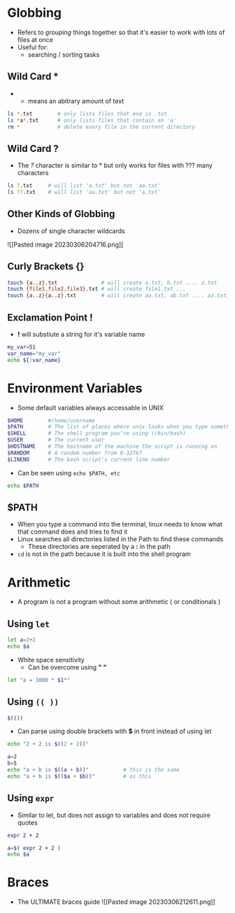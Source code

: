 # Globbing
- Refers to *grouping* things together so that it's easier to work with lots of files at once
- Useful for:
	- searching / sorting tasks

## Wild Card *

- * means an abitrary amount of text

```bash
ls *.txt        # only lists files that end in .txt
ls *a*.txt      # only lists files that contain an 'a'
rm *            # delete every file in the current directory
```

## Wild Card ?

- The *?* character is similar to * but only works for files with ??? many characters

```bash
ls ?.txt     # will list 'a.txt' but not 'aa.txt'
ls ??.txt    # will list 'aa.txt' but not 'a.txt'
```

## Other Kinds of Globbing
- Dozens of single character wildcards

![[Pasted image 20230306204716.png]]

## Curly Brackets {}

```bash
touch {a..z}.txt              # will create a.txt, b.txt .... z.txt
touch {file1,file2,file3}.txt # will create file1.txt ...
touch {a..z}{a..z}.txt        # will create aa.txt, ab.txt .... az.txt, zz.txt ....
```

## Exclamation Point !
- **!** will substiute a string for it's variable name

```bash
my_var=51 
var_name="my_var" 
echo ${!var_name}
```

# Environment Variables

- Some default variables always accessable in UNIX

```bash
$HOME        #/home/username
$PATH        # The list of places where unix looks when you type something
$SHELL       # The shell program you're using (/bin/bash)
$USER        # The current user
$HOSTNAME    # The hostname of the machine the script is running on 
$RANDOM      # A random number from 0-32767
$LINENO      # The bash script's current line number
```

- Can be seen using `echo $PATH, etc`

```bash
echo $PATH
```

## $PATH

- When you type a command into the terminal, linux needs to know what that command does and tries to find it
- Linux searches all directories listed in the Path to find these commands
	- These directories are seperated by a **:** in the path
- `cd` is not in the path because it is built into the shell program


# Arithmetic

- A program is not a program without some arithmetic ( or conditionals )

## Using `let`

```bash
let a=2+2
echo $a
```

- White space sensitivity
	- Can be overcome using **" "**

```bash
let "a = 1000 * $1*"
```

## Using ``(( ))``

```bash
$(())
```

- Can parse using double brackets with **$** in front instead of using let

```bash
echo "2 + 2 is $((2 + 2))"

a=2
b=5
echo "a + b is $((a + b))"           # this is the same
echo "a + b is $(($a + $b))"         # as this  
```

## Using `expr`

- Similar to let, but does not assign to variables and does not require quotes

```bash
expr 2 + 2

a=$( expr 2 + 2 )
echo $a
```

# Braces

- The ULTIMATE braces guide
![[Pasted image 20230306212611.png]]